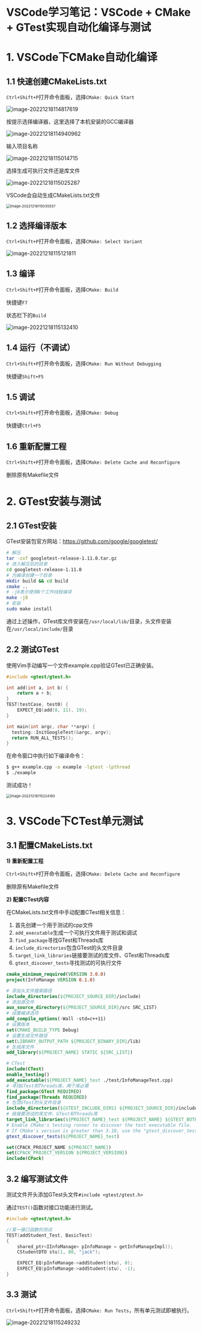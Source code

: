 # VSCode学习笔记：VSCode + CMake + GTest实现自动化编译与测试

# 1. VSCode下CMake自动化编译

## 1.1 快速创建CMakeLists.txt

`Ctrl+Shift+P`打开命令面板，选择`CMake: Quick Start`

![image-20221218114817619](https://mypictures-1315784723.cos.ap-nanjing.myqcloud.com/20221218115306.png)

按提示选择编译器，这里选择了本机安装的GCC编译器

![image-20221218114940962](https://mypictures-1315784723.cos.ap-nanjing.myqcloud.com/20221218115306-1.png)

输入项目名称

![image-20221218115014715](https://mypictures-1315784723.cos.ap-nanjing.myqcloud.com/20221218115306-2.png)

选择生成可执行文件还是库文件

![image-20221218115025287](https://mypictures-1315784723.cos.ap-nanjing.myqcloud.com/20221218115306-3.png)

VSCode会自动生成CMakeLists.txt文件

<img src="https://mypictures-1315784723.cos.ap-nanjing.myqcloud.com/20221218115306-4.png" alt="image-20221218115035557" style="zoom: 67%;" />

## 1.2 选择编译版本

`Ctrl+Shift+P`打开命令面板，选择`CMake: Select Variant`

![image-20221218115121811](https://mypictures-1315784723.cos.ap-nanjing.myqcloud.com/20221218115306-5.png)

## 1.3 编译

`Ctrl+Shift+P`打开命令面板，选择`CMake: Build`

快捷键`F7`

状态栏下的`Build`

![image-20221218115132410](https://mypictures-1315784723.cos.ap-nanjing.myqcloud.com/20221218115306-6.png)

## 1.4 运行（不调试）

`Ctrl+Shift+P`打开命令面板，选择`CMake: Run Without Debugging`

快捷键`Shift+F5`

## 1.5 调试

`Ctrl+Shift+P`打开命令面板，选择`CMake: Debug`

快捷键`Ctrl+F5`

## 1.6 重新配置工程

`Ctrl+Shift+P`打开命令面板，选择`CMake: Delete Cache and Reconfigure`

删除原有Makefile文件

# 2. GTest安装与测试

## 2.1 GTest安装

GTest安装包官方网站：https://github.com/google/googletest/

```bash
# 解压
tar -zxf googletest-release-1.11.0.tar.gz
# 进入解压后的目录
cd googletest-release-1.11.0
# 为编译创建一个目录
mkdir build && cd build
cmake ..
# -j8表示使用8个工作线程编译
make -j8
# 安装
sudo make install
```

通过上述操作，GTest库文件安装在`/usr/local/lib/`目录，头文件安装在`/usr/local/include/`目录

## 2.2 测试GTest

使用Vim手动编写一个文件example.cpp验证GTest已正确安装。

```c++
#include <gtest/gtest.h>

int add(int a, int b) { 
    return a + b; 
}
TEST(testCase, test0) { 
    EXPECT_EQ(add(8, 11), 19); 
}

int main(int argc, char **argv) {
  testing::InitGoogleTest(&argc, argv);
  return RUN_ALL_TESTS();
}
```

在命令窗口中执行如下编译命令：

```bash
$ g++ example.cpp -o example -lgtest -lpthread
$ ./example
```

测试成功！

<img src="https://mypictures-1315784723.cos.ap-nanjing.myqcloud.com/20221218115306-7.png" alt="image-20221218115224160" style="zoom:67%;" />

# 3. VSCode下CTest单元测试

## 3.1 配置CMakeLists.txt

**1) 重新配置工程**

`Ctrl+Shift+P`打开命令面板，选择`CMake: Delete Cache and Reconfigure`

删除原有Makefile文件

**2) 配置CTest内容**

在CMakeLists.txt文件中手动配置CTest相关信息：

1. 首先创建一个用于测试的cpp文件
2. `add_executable`生成一个可执行文件用于测试和调试
3. `find_package`寻找GTest和Threads库
4. `include_directories`包含GTest的头文件目录
5. `target_link_libraries`链接要测试的库文件、GTest和Threads库
6. `gtest_discover_tests`寻找测试的可执行文件

```cmake
cmake_minimum_required(VERSION 3.0.0)
project(InfoManage VERSION 0.1.0)

# 添加头文件搜索路径
include_directories(${PROJECT_SOURCE_DIR}/include)
# 添加源文件
aux_source_directory(${PROJECT_SOURCE_DIR}/src SRC_LIST)
# 设置编译选项
add_compile_options(-Wall -std=c++11)
# 设置版本
set(CMAKE_BUILD_TYPE Debug)
# 设置生成文件路径
set(LIBRARY_OUTPUT_PATH ${PROJECT_BINARY_DIR}/lib)
# 生成库文件
add_library(${PROJECT_NAME} STATIC ${SRC_LIST})

# CTest
include(CTest)
enable_testing()
add_executable(${PROJECT_NAME}_test ./test/InfoManageTest.cpp)
# 寻找GTest和Threads库，两个库必需
find_package(GTest REQUIRED)
find_package(Threads REQUIRED)
# 包含GTest的头文件目录
include_directories(${GTEST_INCLUDE_DIRS} ${PROJECT_SOURCE_DIR}/include)
# 链接要测试的库文件、GTest和Threads库
target_link_libraries(${PROJECT_NAME}_test ${PROJECT_NAME} ${GTEST_BOTH_LIBRARIES} ${CMAKE_THREAD_LIBS_INIT})
# Enable CMake's testing runner to discover the test executable file.
# If CMake's version is greater than 3.10, use the "gtest_discover_tests" statement, otherwise use the "add_test" statement.
gtest_discover_tests(${PROJECT_NAME}_test)

set(CPACK_PROJECT_NAME ${PROJECT_NAME})
set(CPACK_PROJECT_VERSION ${PROJECT_VERSION})
include(CPack)
```

## 3.2 编写测试文件

测试文件开头添加GTest头文件`#include <gtest/gtest.h>`

通过`TEST()`函数对接口功能进行测试。

```c++
#include <gtest/gtest.h>

//某一接口函数的测试
TEST(addStudent_Test, BasicTest)
{
    shared_ptr<IInfoManage> pInfoManage = getInfoManageImpl();
    CStudentDTO stu(1, 80, "jack");

    EXPECT_EQ(pInfoManage->addStudent(stu), 0);
    EXPECT_EQ(pInfoManage->addStudent(stu), -1);
}
```

## 3.3 测试

`Ctrl+Shift+P`打开命令面板，选择`CMake: Run Tests`，所有单元测试即被执行。

![image-20221218115249232](https://mypictures-1315784723.cos.ap-nanjing.myqcloud.com/20221218115306-8.png)
